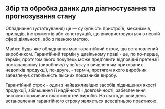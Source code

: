 Збір та обробка даних для діагностування та прогнозування стану
-----------------

Обладнання (устаткування) це — сукупність пристроїв, механізмів, приладів,
інструментів або конструкцій, що використовуються в певній сфері діяльності,
або з певною метою.

Майже будь-яке обладнання має гарантійний строк, що встановлений виробником.
Гарантійний термін у цивільному праві - це, по по-перше, термін, протягом якого покупець може
пред'явити відповідні претензії постачальнику (виробнику) у зв'язку з
виявленням прихованих недоліків продукції, по-друге, -
термін, протягом якого виробник забезпечує стабільність якісних показників виробу.

Гарантійний строк - один з найважливіших засобів підвищення якості продукції,
збільшення її надійності і довговічності, забезпечення високих споживчих властивостей виробів.
На сьогоднішній день встановлення гарантійного строку являється всесвітньою практикою.
